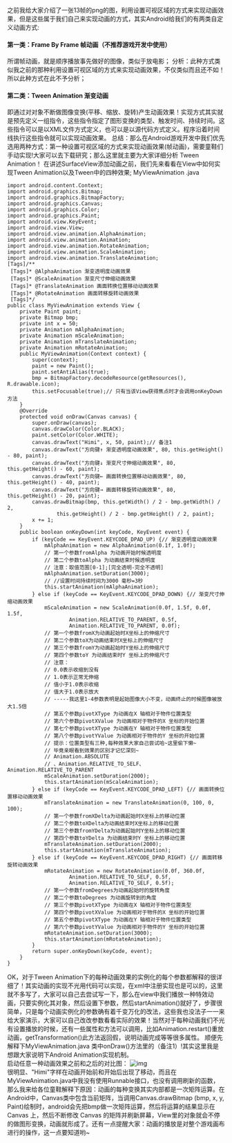 之前我给大家介绍了一张13帧的png的图，利用设置可视区域的方式来实现动画效果，但是这些属于我们自己来实现动画的方式，其实Android给我们的有两类自定义动画方式:
#### 第一类：Frame By Frame 帧动画（不推荐游戏开发中使用）
所谓帧动画，就是顺序播放事先做好的图像，类似于放电影；
分析：此种方式类似我之前的那种利用设置可视区域的方式来实现动画效果，不仅类似而且还不如！所以此种方式在此不予分析；
#### 第二类：Tween Animation 渐变动画
即通过对对象不断做图像变换(平移、缩放、旋转)产生动画效果！实现方式其实就是预先定义一组指令，这些指令指定了图形变换的类型、触发时间、持续时间。这些指令可以是以XML文件方式定义，也可以是以源代码方式定义。程序沿着时间线执行这些指令就可以实现动画效果。
总结：那么在Android游戏开发中我们优先选用两种方式：第一种设置可视区域的方式来实现动画效果(帧动画)，需要童鞋们手动实现!大家可以去下载研究；那么这里就主要为大家详细分析 Tween Animation！
在讲述SurfaceView添加动画之前，我们先来看看在View中如何实现Tween Animation以及Tween中的四种效果;
MyViewAnimation .java
```    
import android.content.Context;
import android.graphics.Bitmap;
import android.graphics.BitmapFactory;
import android.graphics.Canvas;
import android.graphics.Color;
import android.graphics.Paint;
import android.view.KeyEvent;
import android.view.View;
import android.view.animation.AlphaAnimation;
import android.view.animation.Animation;
import android.view.animation.RotateAnimation;
import android.view.animation.ScaleAnimation;
import android.view.animation.TranslateAnimation;
[Tags]/**
 [Tags]* @AlphaAnimation 渐变透明度动画效果
 [Tags]* @ScaleAnimation 渐变尺寸伸缩动画效果
 [Tags]* @TranslateAnimation 画面转换位置移动动画效果
 [Tags]* @RotateAnimation 画面转移旋转动画效果
 [Tags]*/
public class MyViewAnimation extends View {
	private Paint paint;
	private Bitmap bmp;
	private int x = 50;
	private Animation mAlphaAnimation;
	private Animation mScaleAnimation;
	private Animation mTranslateAnimation;
	private Animation mRotateAnimation;
	public MyViewAnimation(Context context) {
		super(context);
		paint = new Paint();
		paint.setAntiAlias(true);
		bmp = BitmapFactory.decodeResource(getResources(), R.drawable.icon);
		this.setFocusable(true);// 只有当该View获得焦点时才会调用onKeyDown方法
	}
	@Override
	protected void onDraw(Canvas canvas) {
		super.onDraw(canvas);
		canvas.drawColor(Color.BLACK);
		paint.setColor(Color.WHITE);
		canvas.drawText("Himi", x, 50, paint);// 备注1
		canvas.drawText("方向键↑ 渐变透明度动画效果", 80, this.getHeight() - 80, paint);
		canvas.drawText("方向键↓ 渐变尺寸伸缩动画效果", 80, this.getHeight() - 60, paint);
		canvas.drawText("方向键← 画面转换位置移动动画效果", 80, this.getHeight() - 40, paint);
		canvas.drawText("方向键→ 画面转移旋转动画效果", 80, this.getHeight() - 20, paint);
		canvas.drawBitmap(bmp, this.getWidth() / 2 - bmp.getWidth() / 2,
				this.getHeight() / 2 - bmp.getHeight() / 2, paint);
		x += 1;
	}
	public boolean onKeyDown(int keyCode, KeyEvent event) {
		if (keyCode == KeyEvent.KEYCODE_DPAD_UP) {// 渐变透明度动画效果
			mAlphaAnimation = new AlphaAnimation(0.1f, 1.0f);
			// 第一个参数fromAlpha 为动画开始时候透明度
			// 第二个参数toAlpha 为动画结束时候透明度
			// 注意：取值范围[0-1];[完全透明-完全不透明]
			mAlphaAnimation.setDuration(3000);
			// //设置时间持续时间为3000 毫秒=3秒
			this.startAnimation(mAlphaAnimation);
		} else if (keyCode == KeyEvent.KEYCODE_DPAD_DOWN) {// 渐变尺寸伸缩动画效果
			mScaleAnimation = new ScaleAnimation(0.0f, 1.5f, 0.0f, 1.5f,
					Animation.RELATIVE_TO_PARENT, 0.5f,
					Animation.RELATIVE_TO_PARENT, 0.0f);
			// 第一个参数fromX为动画起始时X坐标上的伸缩尺寸
			// 第二个参数toX为动画结束时X坐标上的伸缩尺寸
			// 第三个参数fromY为动画起始时Y坐标上的伸缩尺寸
			// 第四个参数toY 为动画结束时Y 坐标上的伸缩尺寸
			// 注意：
			// 0.0表示收缩到没有
			// 1.0表示正常无伸缩
			// 值小于1.0表示收缩
			// 值大于1.0表示放大
			// -----我这里1-4参数表明是起始图像大小不变，动画终止的时候图像被放大1.5倍
			// 第五个参数pivotXType 为动画在X 轴相对于物件位置类型
			// 第六个参数pivotXValue 为动画相对于物件的X 坐标的开始位置
			// 第七个参数pivotXType 为动画在Y 轴相对于物件位置类型
			// 第八个参数pivotYValue 为动画相对于物件的Y 坐标的开始位置
			// 提示：位置类型有三种,每种效果大家自己尝试哈~这里偷下懒~
			// 毕竟亲眼看到效果的区别才记忆深刻~
			// Animation.ABSOLUTE
			// 、Animation.RELATIVE_TO_SELF、Animation.RELATIVE_TO_PARENT
			mScaleAnimation.setDuration(2000);
			this.startAnimation(mScaleAnimation);
		} else if (keyCode == KeyEvent.KEYCODE_DPAD_LEFT) {// 画面转换位置移动动画效果
			mTranslateAnimation = new TranslateAnimation(0, 100, 0, 100);
			// 第一个参数fromXDelta为动画起始时X坐标上的移动位置
			// 第二个参数toXDelta为动画结束时X坐标上的移动位置
			// 第三个参数fromYDelta为动画起始时Y坐标上的移动位置
			// 第四个参数toYDelta 为动画结束时Y 坐标上的移动位置
			mTranslateAnimation.setDuration(2000);
			this.startAnimation(mTranslateAnimation);
		} else if (keyCode == KeyEvent.KEYCODE_DPAD_RIGHT) {// 画面转移旋转动画效果
			mRotateAnimation = new RotateAnimation(0.0f, 360.0f,
					Animation.RELATIVE_TO_SELF, 0.5f,
					Animation.RELATIVE_TO_SELF, 0.5f);
			// 第一个参数fromDegrees为动画起始时的旋转角度
			// 第二个参数toDegrees 为动画旋转到的角度
			// 第三个参数pivotXType 为动画在X 轴相对于物件位置类型
			// 第四个参数pivotXValue 为动画相对于物件的X 坐标的开始位置
			// 第五个参数pivotXType 为动画在Y 轴相对于物件位置类型
			// 第六个参数pivotYValue 为动画相对于物件的Y 坐标的开始位置
			mRotateAnimation.setDuration(3000);
			this.startAnimation(mRotateAnimation);
		}
		return super.onKeyDown(keyCode, event);
	}
}
```
OK，对于Tween Animation下的每种动画效果的实例化的每个参数都解释的很详细了！其实动画的实现不光用代码可以实现，在xml中注册实现也是可以的，这里就不多写了，大家可以自己去尝试写一下，那么在view中我们播放一种特效动画，只要实例化其对象，然后设置下参数，然后startAnimation()就好了，步骤很简单，只是每个动画实例化的参数确有着千变万化的改法，这些我也没法子一一来给大家演示，大家可以自己改改参数看看实际的效果！当然对于每种动画我们不光有设置播放的时候，还有一些属性和方法可以调用，比如Animation.restart()重放动画，getTransformation()此方法返回假，说明动画完成等等很多属性。
顺便先解释下MyViewAnimation.java 类中onDraw()方法里的（备注1）!其实这里我是想跟大家说明下Android Animation实现机制。                                         
启动任意一种动画效果之前和之后的对比图：
![img](P)  
很明显、"Himi"字样在动画开始前和开始后出现了移动，而且在MyViewAnimation.java中我没有使用Runnable接口，也没有调用刷新的函数，那么我来给各位童鞋解释下原因：动画的每种变换其实内部都是一次矩阵运算。在Android中，Canvas类中包含当前矩阵，当调用Canvas.drawBitmap (bmp, x, y, Paint)绘制时，android会先把bmp做一次矩阵运算，然后将运算的结果显示在 Canvas 上，然后不断修改 Canvas 的矩阵并刷新屏幕，View里的对象就会不停的做图形变换，动画就形成了。还有一点提醒大家：动画的播放是对整个游戏画布进行的操作，这一点要知道哟~